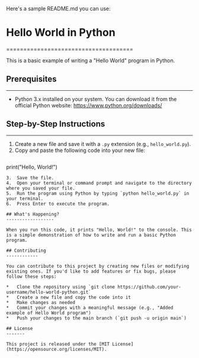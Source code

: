 Here's a sample README.md you can use:

# Hello World in Python
=====================================

This is a basic example of writing a "Hello World" program in Python.

## Prerequisites
---------------

*   Python 3.x installed on your system. You can download it from the official Python website: https://www.python.org/downloads/

## Step-by-Step Instructions
---------------------------

1.  Create a new file and save it with a `.py` extension (e.g., `hello_world.py`).
2.  Copy and paste the following code into your new file:
    ```python
print("Hello, World!")
```
3.  Save the file.
4.  Open your terminal or command prompt and navigate to the directory where you saved your file.
5.  Run the program using Python by typing `python hello_world.py` in your terminal.
6.  Press Enter to execute the program.

## What's Happening?
------------------

When you run this code, it prints "Hello, World!" to the console. This is a simple demonstration of how to write and run a basic Python program.

## Contributing
------------

You can contribute to this project by creating new files or modifying existing ones. If you'd like to add features or fix bugs, please follow these steps:

*   Clone the repository using `git clone https://github.com/your-username/hello-world-python.git`
*   Create a new file and copy the code into it
*   Make changes as needed
*   Commit your changes with a meaningful message (e.g., "Added example of Hello World program")
*   Push your changes to the main branch (`git push -u origin main`)

## License
-------

This project is released under the [MIT License](https://opensource.org/licenses/MIT).